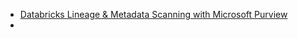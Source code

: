 * [Databricks Lineage & Metadata Scanning with Microsoft Purview](https://medium.com/@olafwrieden/databricks-lineage-metadata-scanning-with-microsoft-purview-9a52825cf6b6)
* 
